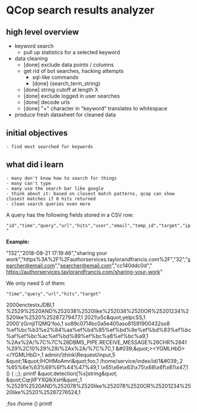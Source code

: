 # QCop search results analyzer

## high level overview

- keyword search
    - pull up statistics for a selected keyword
- data cleaning
    - [done] exclude data points / columns
    - get rid of bot searches, hacking attempts
        - sql-like commands
        - [done] {search_term_string}
    - [done] string cutoff at length X
    - [done] exclude logged in user searches
    - [done] decode urls
    - [done] "+" character in "keyword" translates to whitespace
- produce fresh datasheet for cleaned data

## initial objectives
    - find most searched for keywords

## what did i learn
    - many don't know how to search for things
    - many can't type
    - many use the search bar like google
    - think about it: based on closest match patterns, qcop can show closest matches if 0 hits returned
    - clean search queries even more

A query has the following fields stored in a CSV row:

`"id","time","query","url","hits","user","email","temp_id","target","ip"`

**Example:**

"132","2018-08-21 17:19:46","sharing your work","https%3A%2F%2Fauthorservices.taylorandfrancis.com%2F","32","searcher@email.com","searcher@email.com","cc140ddc0d"," https://authorservices.taylorandfrancis.com/sharing-your-work"

We only need 5 of them:

`"time","query","url","hits","target"`

2000&#101;&#110;&#099;&#116;&#101;&#115;&#116;&#120;&#074;&#068;&#066;&#073;,1
%2529%2520AND%252038%2520like%252038%2520OR%25201234%2520like%2520%25287279477,1
2021\\x5c\&quot;yelpcSS,1
2000&#039;zGrnjITQMQ&#039;foo,1
so89c0714bc0a5e405aso81591900432so8
%ef%bc%b3%e2%84%aa%ef%bd%85%ef%bd%8e%ef%bd%83%ef%bc%af%ef%bc%ac%ef%bd%89%ef%bc%a8%ef%bc%a9,1
%2Ax%2A/%7C%7C%28DBMS_PIPE.RECEIVE_MESSAGE%28CHR%2841%29%2C10%29%29/%2Ax%2A/%7C%7C,1
\&#039;\&quot;&gt;&lt;YGMLHbD&gt;&lt;/YGMLHbD&gt;,1
admin/\\think\\Request/input,5
\&quot;1\&quot;IHOHMoAmri\&quot;foo,1
/home/service/index/id/1\&#039;,2
%65%6e%63%69%6f%44%47%49,1
\\x65\\x6e\\x63\\x75\\x68\\x6f\\x61\\x47,1
() { :;}; printf \&quot;detection[%s]string\&quot; \&quot;CqrjIlFYXQIkXsH\&quot;,1
%2529%2520AND%252078%2520like%252078%2520OR%25201234%2520like%2520%25287276524,1




;foo
/home
()
printf
